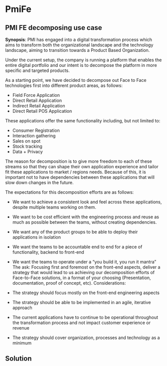# PmiFe

## PMI FE decomposing use case

**Synopsis**: PMI has engaged into a digital transformation process which aims to transform
both the organizational landscape and the technology landscape, aiming to transition
towards a Product Based Organization.

Under the current setup, the company is running a platform that enables the entire digital
portfolio and our intent is to decompose the platform in more specific and targeted
products.

As a starting point, we have decided to decompose out Face to Face technologies first into
different product areas, as follows:

- Field Force Application
- Direct Retail Application
- Indirect Retail Application
- Direct Retail POS Application

These applications offer the same functionality including, but not limited to:

- Consumer Registration
- Interaction gathering
- Sales on spot
- Stock tracking
- Data + Privacy

The reason for decomposition is to give more freedom to each of these streams so that they
can shape their own application experience and tailor fit these applications to market /
regions needs. Because of this, it is important not to have dependencies between these
applications that will slow down changes in the future.

The expectations for this decomposition efforts are as follows:

- We want to achieve a consistent look and feel across these applications, despite
  multiple teams working on them.
- We want to be cost efficient with the engineering process and reuse as much as
  possible between the teams, without creating dependencies.
- We want any of the product groups to be able to deploy their applications in isolation
- We want the teams to be accountable end to end for a piece of functionality,
  backend to front-end
- We want the teams to operate under a “you build it, you run it mantra”
  The ask: Focusing first and foremost on the front-end aspects, deliver a strategy that would
  lead to us achieving our decomposition efforts of Face-to-Face solutions, in a format of your
  choosing (Presentation, documentation, proof of concept, etc).
  Considerations:

- The strategy should focus mostly on the front-end engineering aspects
- The strategy should be able to be implemented in an agile, iterative approach
- The current applications have to continue to be operational throughout the
  transformation process and not impact customer experience or revenue
- The strategy should cover organization, processes and technology as a minimum

## Solution
